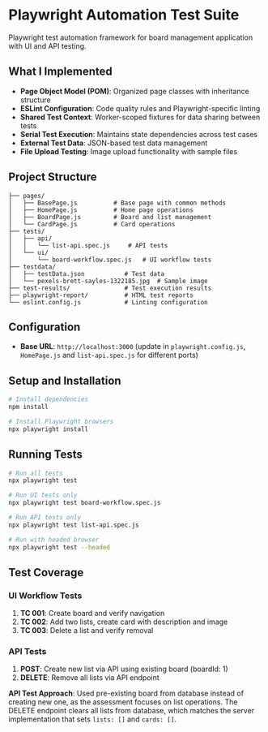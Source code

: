 # Playwright Automation Test Suite

Playwright test automation framework for board management application with UI and API testing.

## What I Implemented

- **Page Object Model (POM)**: Organized page classes with inheritance structure
- **ESLint Configuration**: Code quality rules and Playwright-specific linting
- **Shared Test Context**: Worker-scoped fixtures for data sharing between tests
- **Serial Test Execution**: Maintains state dependencies across test cases
- **External Test Data**: JSON-based test data management
- **File Upload Testing**: Image upload functionality with sample files

## Project Structure

```
├── pages/
│   ├── BasePage.js          # Base page with common methods
│   ├── HomePage.js          # Home page operations
│   ├── BoardPage.js         # Board and list management
│   └── CardPage.js          # Card operations
├── tests/
│   ├── api/
│   │   └── list-api.spec.js     # API tests
│   └── ui/
│       └── board-workflow.spec.js   # UI workflow tests
├── testdata/
│   ├── testData.json           # Test data
│   └── pexels-brett-sayles-1322185.jpg  # Sample image
├── test-results/               # Test execution results
├── playwright-report/          # HTML test reports
└── eslint.config.js            # Linting configuration
```

## Configuration

- **Base URL**: `http://localhost:3000` (update in `playwright.config.js`, `HomePage.js` and `list-api.spec.js` for different ports)

## Setup and Installation

```bash
# Install dependencies
npm install

# Install Playwright browsers
npx playwright install
```

## Running Tests

```bash
# Run all tests
npx playwright test

# Run UI tests only
npx playwright test board-workflow.spec.js

# Run API tests only
npx playwright test list-api.spec.js

# Run with headed browser
npx playwright test --headed
```

## Test Coverage

### UI Workflow Tests

1. **TC 001**: Create board and verify navigation
2. **TC 002**: Add two lists, create card with description and image
3. **TC 003**: Delete a list and verify removal

### API Tests

1. **POST**: Create new list via API using existing board (boardId: 1)
2. **DELETE**: Remove all lists via API endpoint

**API Test Approach**: Used pre-existing board from database instead of creating new one, as the assessment focuses on list operations. The DELETE endpoint clears all lists from database, which matches the server implementation that sets `lists: []` and `cards: []`.
